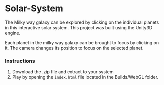# Solar-System

The Milky way galaxy can be explored by clicking on the individual planets in this interactive solar system. This project  was built using the Unity3D engine.

Each planet in the milky way galaxy can be brought to focus by clicking on it. The camera changes its position to focus on the selected planet.

### Instructions
1. Download the .zip file and extract to your system
2. Play by opening the `index.html` file located in the Builds/WebGL folder.
